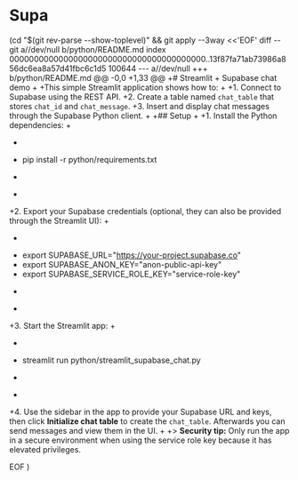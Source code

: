 # Supa
 (cd "$(git rev-parse --show-toplevel)" && git apply --3way <<'EOF' 
diff --git a//dev/null b/python/README.md
index 0000000000000000000000000000000000000000..13f87fa71ab73986a856dc6ea8a57d41fbc6c1d5 100644
--- a//dev/null
+++ b/python/README.md
@@ -0,0 +1,33 @@
+# Streamlit + Supabase chat demo
+
+This simple Streamlit application shows how to:
+
+1. Connect to Supabase using the REST API.
+2. Create a table named `chat_table` that stores `chat_id` and `chat_message`.
+3. Insert and display chat messages through the Supabase Python client.
+
+## Setup
+
+1. Install the Python dependencies:
+
+   ```bash
+   pip install -r python/requirements.txt
+   ```
+
+2. Export your Supabase credentials (optional, they can also be provided through the Streamlit UI):
+
+   ```bash
+   export SUPABASE_URL="https://your-project.supabase.co"
+   export SUPABASE_ANON_KEY="anon-public-api-key"
+   export SUPABASE_SERVICE_ROLE_KEY="service-role-key"
+   ```
+
+3. Start the Streamlit app:
+
+   ```bash
+   streamlit run python/streamlit_supabase_chat.py
+   ```
+
+4. Use the sidebar in the app to provide your Supabase URL and keys, then click **Initialize chat table** to create the `chat_table`. Afterwards you can send messages and view them in the UI.
+
+> **Security tip:** Only run the app in a secure environment when using the service role key because it has elevated privileges.
 
EOF
)
